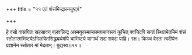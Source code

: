 +++
title = "११ एतं शंसमिन्द्रास्मयुष्ट्वं"

+++

हे वसो वासयितः सहसावन् बलवन्निन्द्र अस्मयुरस्मान्कामयमानस्त्वं कूचित् क्वचिदपि सन्तं स्थितमेतमिमं शंसं स्तोतारमभिष्टयेऽभिलषितसिद्ध्यर्थमपि चाभिष्टये यागार्थं सदा सर्वदा पाहि। रक्ष। किञ्च वेदता त्वदीयेन प्रज्ञानेन स्तोतारं मां मेदताम्। बुद्यस्व॥११॥
